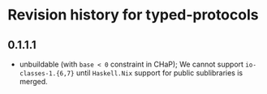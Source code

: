 # Revision history for typed-protocols

## 0.1.1.1
* unbuildable (with `base < 0` constraint in CHaP); We cannot support
`io-classes-1.{6,7}` until `Haskell.Nix` support for public sublibraries is
 merged.
